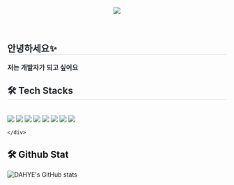 <br><br>
<div align= "center">
    <img src="https://capsule-render.vercel.app/api?type=cylinder&color=auto&height=120&text=Hello%20World!&animation=twinkling&fontColor=000000&fontSize=60" />
    </div>
    <div style="text-align: left;"> 
      <br><br>
    <h2 style="border-bottom: 1px solid #d8dee4; color: #282d33;"> 안녕하세요✨ </h2>  
    <div style="font-weight: 700; font-size: 15px; text-align: left; color: #282d33;"> 저는 개발자가 되고 싶어요  </div> 
    </div>
    <div style="text-align: left;">
<h2 style="border-bottom: 1px solid #d8dee4; color: #282d33;"> 🛠️ Tech Stacks </h2> <br> 
<div style="margin: ; text-align: left;">
    <img src="https://img.shields.io/badge/HTML5-E34F26?style=for-the-badge&logo=HTML5&logoColor=white">
    <img src="https://img.shields.io/badge/CSS3-1572B6?style=for-the-badge&logo=CSS3&logoColor=white">
    <img src="https://img.shields.io/badge/Javascript-F7DF1E?style=for-the-badge&logo=Javascript&logoColor=white">
    <img src="https://img.shields.io/badge/React-61DAFB?style=for-the-badge&logo=React&logoColor=white">
    <img src="https://img.shields.io/badge/Vue.js-4FC08D?style=for-the-badge&logo=Vue.js&logoColor=white">
    <img src="https://img.shields.io/badge/Django-092E20?style=for-the-badge&logo=Django&logoColor=white">
    <img src="https://img.shields.io/badge/Kotlin-7F52FF?style=for-the-badge&logo=Kotlin&logoColor=white">
    <img src="https://img.shields.io/badge/Python-3776AB?style=for-the-badge&logo=Python&logoColor=white">
</div>

    </div>
    
## 🛠️ Github Stat
![DAHYE's GitHub stats](https://github-readme-stats.vercel.app/api?username=yangdahyee&theme=react_icons=true)


